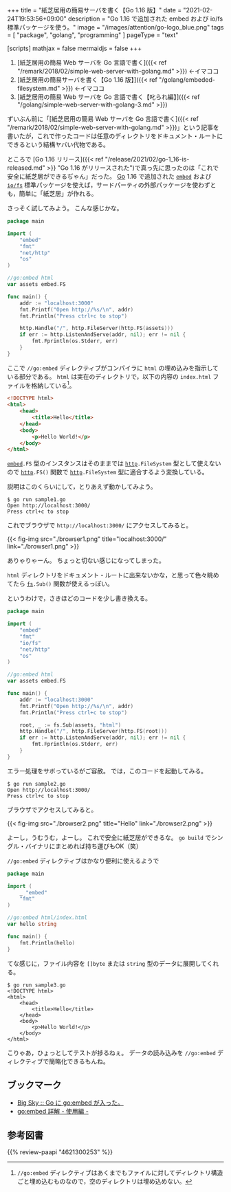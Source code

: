 +++
title = "紙芝居用の簡易サーバを書く【Go 1.16 版】"
date =  "2021-02-24T19:53:56+09:00"
description = "Go 1.16 で追加された embed および io/fs 標準パッケージを使う。"
image = "/images/attention/go-logo_blue.png"
tags = [ "package", "golang", "programming" ]
pageType = "text"

[scripts]
  mathjax = false
  mermaidjs = false
+++

1. [紙芝居用の簡易 Web サーバを Go 言語で書く]({{< ref "/remark/2018/02/simple-web-server-with-golang.md" >}}) ←イマココ
2. [紙芝居用の簡易サーバを書く【Go 1.16 版】]({{< ref "/golang/embeded-filesystem.md" >}}) ←イマココ
3. [紙芝居用の簡易 Web サーバを Go 言語で書く【叱られ編】]({{< ref "/golang/simple-web-server-with-golang-3.md" >}})

ずいぶん前に「[紙芝居用の簡易 Web サーバを Go 言語で書く]({{< ref "/remark/2018/02/simple-web-server-with-golang.md" >}})」という記事を書いたが，これで作ったコードは任意のディレクトリをドキュメント・ルートにできるという結構ヤバい代物である。

ところで [Go 1.16 リリース]({{< ref "/release/2021/02/go-1_16-is-released.md" >}} "Go 1.16 がリリースされた")で真っ先に思ったのは「これで安全に紙芝居ができるぢゃん」だった。
[Go] 1.16 で追加された [`embed`] および [`io/fs`][`fs`] 標準パッケージを使えば，サードパーティの外部パッケージを使わずとも，簡単に「紙芝居」が作れる。

さっそく試してみよう。
こんな感じかな。

```go {hl_lines=[10,11,18]}
package main

import (
    "embed"
    "fmt"
    "net/http"
    "os"
)

//go:embed html
var assets embed.FS

func main() {
    addr := "localhost:3000"
    fmt.Printf("Open http://%s/\n", addr)
    fmt.Println("Press ctrl+c to stop")

    http.Handle("/", http.FileServer(http.FS(assets)))
    if err := http.ListenAndServe(addr, nil); err != nil {
        fmt.Fprintln(os.Stderr, err)
    }
}
```

ここで `//go:embed` ディレクティブがコンパイラに `html` の埋め込みを指示している部分である。
`html` は実在のディレクトリで，以下の内容の `index.html` ファイルを格納している[^embd1]。

[^embd1]: `//go:embed` ディレクティブはあくまでもファイルに対してディレクトリ構造ごと埋め込むものなので，空のディレクトリは埋め込めない。

```html
<!DOCTYPE html>
<html>
    <head>
        <title>Hello</title>
    </head>
    <body>
        <p>Hello World!</p>
    </body>
</html>
```

[`embed`]`.FS` 型のインスタンスはそのままでは [`http`]`.FileSystem` 型として使えないので [`http`]`.FS()` 関数で [`http`]`.FileSystem` 型に適合するよう変換している。

説明はこのくらいにして，とりあえず動かしてみよう。

```text
$ go run sample1.go 
Open http://localhost:3000/
Press ctrl+c to stop
```

これでブラウザで `http://localhost:3000/` にアクセスしてみると。

{{< fig-img src="./browser1.png" title="localhost:3000/" link="./browser1.png" >}}

ありゃりゃーん。
ちょっと切ない感じになってしまった。

`html` ディレクトリをドキュメント・ルートに出来ないかな，と思って色々眺めてたら [`fs`]`.Sub()` 関数が使えるっぽい。

というわけで，さきほどのコードを少し書き換える。

```go {hl_lines=[19,20]}
package main

import (
    "embed"
    "fmt"
    "io/fs"
    "net/http"
    "os"
)

//go:embed html
var assets embed.FS

func main() {
    addr := "localhost:3000"
    fmt.Printf("Open http://%s/\n", addr)
    fmt.Println("Press ctrl+c to stop")

    root, _ := fs.Sub(assets, "html")
    http.Handle("/", http.FileServer(http.FS(root)))
    if err := http.ListenAndServe(addr, nil); err != nil {
        fmt.Fprintln(os.Stderr, err)
    }
}
```

エラー処理をサボっているがご容赦。
では，このコードを起動してみる。

```text
$ go run sample2.go 
Open http://localhost:3000/
Press ctrl+c to stop
```

ブラウザでアクセスしてみると。

{{< fig-img src="./browser2.png" title="Hello" link="./browser2.png" >}}

よーし，うむうむ，よーし。
これで安全に紙芝居ができるな。
`go build` でシングル・バイナリにまとめれば持ち運びもOK（笑）

`//go:embed` ディレクティブはかなり便利に使えるようで

```go
package main

import (
    _ "embed"
    "fmt"
)

//go:embed html/index.html
var hello string

func main() {
    fmt.Println(hello)
}
```

てな感じに，ファイル内容を `[]byte` または `string` 型のデータに展開してくれる。

```text
$ go run sample3.go 
<!DOCTYPE html>
<html>
    <head>
        <title>Hello</title>
    </head>
    <body>
        <p>Hello World!</p>
    </body>
</html>
```

こりゃあ，ひょっとしてテストが捗るねぇ。
データの読み込みを `//go:embed` ディレクティブで簡略化できるもんね。

## ブックマーク

- [Big Sky :: Go に go:embed が入った。](https://mattn.kaoriya.net/software/lang/go/20201030092005.htm)
- [go:embed 詳解 - 使用編 -](https://zenn.dev/koya_iwamura/articles/53a4469271022e)

[Go]: https://go.dev/
[`embed`]: https://golang.org/pkg/embed/ "embed - The Go Programming Language"
[`fs`]: https://golang.org/pkg/io/fs/ "fs - The Go Programming Language"
[`http`]: https://golang.org/pkg/net/http/ "http - The Go Programming Language"

## 参考図書

{{% review-paapi "4621300253" %}} <!-- プログラミング言語Go -->

